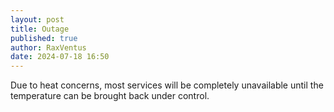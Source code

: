 ```yaml
---
layout: post
title: Outage
published: true
author: RaxVentus
date: 2024-07-18 16:50
---
```


Due to heat concerns, most services will be completely unavailable until the temperature can be brought back under control.
